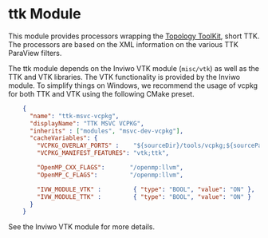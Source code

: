 # ttk Module

This module provides processors wrapping the [Topology ToolKit](https://topology-tool-kit.github.io/), short TTK. The processors are based on the XML information on the various TTK ParaView filters.

The ttk module depends on the Inviwo VTK module (`misc/vtk`) as well as the TTK and VTK libraries. The VTK functionality is provided by the Inviwo module. To simplify things on Windows, we recommend the usage of vcpkg for both TTK and VTK using the following CMake preset.

```json
    {
      "name": "ttk-msvc-vcpkg",
      "displayName": "TTK MSVC VCPKG",
      "inherits" : ["modules", "msvc-dev-vcpkg"],
      "cacheVariables": {
        "VCPKG_OVERLAY_PORTS" :    "${sourceDir}/tools/vcpkg;${sourceParentDir}/modules/tools/vcpkg",
        "VCPKG_MANIFEST_FEATURES": "vtk;ttk",

        "OpenMP_CXX_FLAGS":       "/openmp:llvm",
        "OpenMP_C_FLAGS":         "/openmp:llvm",

        "IVW_MODULE_VTK" :         { "type": "BOOL", "value": "ON" },
        "IVW_MODULE_TTK" :         { "type": "BOOL", "value": "ON" }
      }
    }
```

See the Inviwo VTK module for more details.
